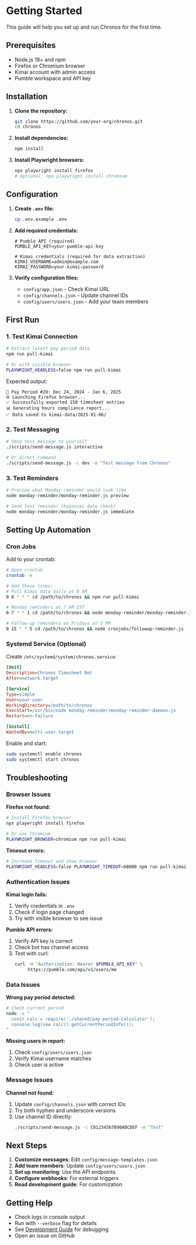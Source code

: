 # Getting Started

This guide will help you set up and run Chronos for the first time.

## Prerequisites

- Node.js 18+ and npm
- Firefox or Chromium browser
- Kimai account with admin access
- Pumble workspace and API key

## Installation

1. **Clone the repository:**
   ```bash
   git clone https://github.com/your-org/chronos.git
   cd chronos
   ```

2. **Install dependencies:**
   ```bash
   npm install
   ```

3. **Install Playwright browsers:**
   ```bash
   npx playwright install firefox
   # Optional: npx playwright install chromium
   ```

## Configuration

1. **Create `.env` file:**
   ```bash
   cp .env.example .env
   ```

2. **Add required credentials:**
   ```env
   # Pumble API (required)
   PUMBLE_API_KEY=your-pumble-api-key

   # Kimai credentials (required for data extraction)
   KIMAI_USERNAME=admin@example.com
   KIMAI_PASSWORD=your-kimai-password
   ```

3. **Verify configuration files:**
   - `config/app.json` - Check Kimai URL
   - `config/channels.json` - Update channel IDs
   - `config/users/users.json` - Add your team members

## First Run

### 1. Test Kimai Connection
```bash
# Extract latest pay period data
npm run pull-kimai

# Or with visible browser
PLAYWRIGHT_HEADLESS=false npm run pull-kimai
```

Expected output:
```
📅 Pay Period #20: Dec 24, 2024 - Jan 6, 2025
🌐 Launching Firefox browser...
✅ Successfully exported 150 timesheet entries
📊 Generating hours compliance report...
✅ Data saved to kimai-data/2025-01-06/
```

### 2. Test Messaging
```bash
# Send test message to yourself
./scripts/send-message.js interactive

# Or direct command
./scripts/send-message.js -c dev -m "Test message from Chronos"
```

### 3. Test Reminders
```bash
# Preview what Monday reminder would look like
node monday-reminder/monday-reminder.js preview

# Send test reminder (bypasses date check)
node monday-reminder/monday-reminder.js immediate
```

## Setting Up Automation

### Cron Jobs

Add to your crontab:
```bash
# Open crontab
crontab -e

# Add these lines:
# Pull Kimai data daily at 8 AM
0 8 * * * cd /path/to/chronos && npm run pull-kimai

# Monday reminders at 7 AM CST
0 7 * * 1 cd /path/to/chronos && node monday-reminder/monday-reminder.js run

# Follow-up reminders on Fridays at 3 PM
0 15 * * 5 cd /path/to/chronos && node cronjobs/followup-reminder.js
```

### Systemd Service (Optional)

Create `/etc/systemd/system/chronos.service`:
```ini
[Unit]
Description=Chronos Timesheet Bot
After=network.target

[Service]
Type=simple
User=your-user
WorkingDirectory=/path/to/chronos
ExecStart=/usr/bin/node monday-reminder/monday-reminder-daemon.js
Restart=on-failure

[Install]
WantedBy=multi-user.target
```

Enable and start:
```bash
sudo systemctl enable chronos
sudo systemctl start chronos
```

## Troubleshooting

### Browser Issues

**Firefox not found:**
```bash
# Install Firefox browser
npx playwright install firefox

# Or use Chromium
PLAYWRIGHT_BROWSER=chromium npm run pull-kimai
```

**Timeout errors:**
```bash
# Increase timeout and show browser
PLAYWRIGHT_HEADLESS=false PLAYWRIGHT_TIMEOUT=60000 npm run pull-kimai
```

### Authentication Issues

**Kimai login fails:**
1. Verify credentials in `.env`
2. Check if login page changed
3. Try with visible browser to see issue

**Pumble API errors:**
1. Verify API key is correct
2. Check bot has channel access
3. Test with curl:
   ```bash
   curl -H "Authorization: Bearer $PUMBLE_API_KEY" \
        https://pumble.com/api/v1/users/me
   ```

### Data Issues

**Wrong pay period detected:**
```bash
# Check current period
node -e "
  const calc = require('./shared/pay-period-calculator');
  console.log(new calc().getCurrentPeriodInfo());
"
```

**Missing users in report:**
1. Check `config/users/users.json`
2. Verify Kimai username matches
3. Check user is active

### Message Issues

**Channel not found:**
1. Update `config/channels.json` with correct IDs
2. Try both hyphen and underscore versions
3. Use channel ID directly:
   ```bash
   ./scripts/send-message.js -c C01234567890ABCDEF -m "Test"
   ```

## Next Steps

1. **Customize messages**: Edit `config/message-templates.json`
2. **Add team members**: Update `config/users/users.json`
3. **Set up monitoring**: Use the API endpoints
4. **Configure webhooks**: For external triggers
5. **Read development guide**: For customization

## Getting Help

- Check logs in console output
- Run with `--verbose` flag for details
- See [Development Guide](./development.md) for debugging
- Open an issue on GitHub